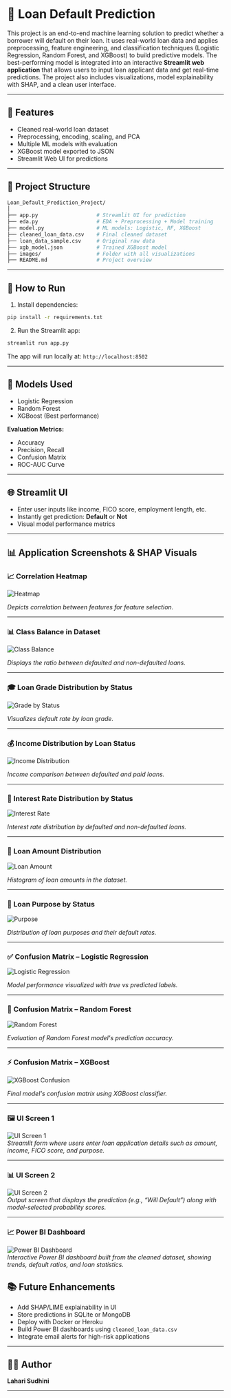 # 💸 Loan Default Prediction

This project is an end-to-end machine learning solution to predict whether a borrower will default on their loan. It uses real-world loan data and applies preprocessing, feature engineering, and classification techniques (Logistic Regression, Random Forest, and XGBoost) to build predictive models. The best-performing model is integrated into an interactive **Streamlit web application** that allows users to input loan applicant data and get real-time predictions. The project also includes visualizations, model explainability with SHAP, and a clean user interface.

---

## 📌 Features

- Cleaned real-world loan dataset
- Preprocessing, encoding, scaling, and PCA
- Multiple ML models with evaluation
- XGBoost model exported to JSON
- Streamlit Web UI for predictions

---

## 📂 Project Structure

```bash
Loan_Default_Prediction_Project/
│
├── app.py                   # Streamlit UI for prediction
├── eda.py                   # EDA + Preprocessing + Model training
├── model.py                 # ML models: Logistic, RF, XGBoost
├── cleaned_loan_data.csv    # Final cleaned dataset
├── loan_data_sample.csv     # Original raw data
├── xgb_model.json           # Trained XGBoost model
├── images/                  # Folder with all visualizations
├── README.md                # Project overview
```

---

## 🚀 How to Run

1. Install dependencies:
```bash
pip install -r requirements.txt
```

2. Run the Streamlit app:
```bash
streamlit run app.py
```

The app will run locally at: `http://localhost:8502`

---

## 🧠 Models Used

- Logistic Regression
- Random Forest
- XGBoost (Best performance)

**Evaluation Metrics:**
- Accuracy
- Precision, Recall
- Confusion Matrix
- ROC-AUC Curve

---

## 🌐 Streamlit UI

- Enter user inputs like income, FICO score, employment length, etc.
- Instantly get prediction: **Default** or **Not**
- Visual model performance metrics

---

## 📊 Application Screenshots & SHAP Visuals


### 📈 Correlation Heatmap
![Heatmap](images/eda_correlation_heatmap.png)

_Depicts correlation between features for feature selection._

---

### 📊 Class Balance in Dataset
![Class Balance](images/eda_class_balance.png)

_Displays the ratio between defaulted and non-defaulted loans._

---

### 🎓 Loan Grade Distribution by Status
![Grade by Status](images/eda_grade_by_status.png)

_Visualizes default rate by loan grade._

---

### 💰 Income Distribution by Loan Status
![Income Distribution](images/eda_income_by_status.png)

_Income comparison between defaulted and paid loans._

---

### 🧮 Interest Rate Distribution by Status
![Interest Rate](images/eda_interest_rate_kde.png)

_Interest rate distribution by defaulted and non-defaulted loans._

---

### 💸 Loan Amount Distribution
![Loan Amount](images/eda_loan_amount_distribution.png)

_Histogram of loan amounts in the dataset._

---

### 🏡 Loan Purpose by Status
![Purpose](images/eda_purpose_by_status.png)

_Distribution of loan purposes and their default rates._

---

### ✅ Confusion Matrix – Logistic Regression
![Logistic Regression](images/logistic_regression_conf_matrix.png)

_Model performance visualized with true vs predicted labels._

---

### 🌲 Confusion Matrix – Random Forest
![Random Forest](images/random_forest_conf_matrix.png)

_Evaluation of Random Forest model's prediction accuracy._

---

### ⚡ Confusion Matrix – XGBoost
![XGBoost Confusion](images/xgboost_conf_matrix.png)

_Final model's confusion matrix using XGBoost classifier._

---
### 🖼️ UI Screen 1
![UI Screen 1](images/ui_screen_1.png)  
_Streamlit form where users enter loan application details such as amount, income, FICO score, and purpose._

---

### 📊 UI Screen 2
![UI Screen 2](images/ui_screen_2.png)  
_Output screen that displays the prediction (e.g., “Will Default”) along with model-selected probability scores._

---

### 📈 Power BI Dashboard
![Power BI Dashboard](images/power_bi_dashboard.png)  
_Interactive Power BI dashboard built from the cleaned dataset, showing trends, default ratios, and loan statistics._



## 📚 Future Enhancements

- Add SHAP/LIME explainability in UI
- Store predictions in SQLite or MongoDB
- Deploy with Docker or Heroku
- Build Power BI dashboards using `cleaned_loan_data.csv`
- Integrate email alerts for high-risk applications

---

## 🙋‍♀️ Author

**Lahari Sudhini**  

---



